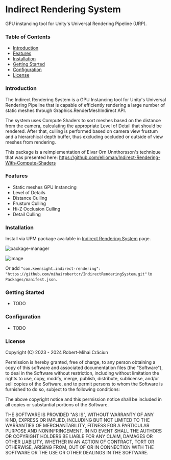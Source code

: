 # Indirect Rendering System

GPU instancing tool for Unity's Universal Rendering Pipeline (URP).

### Table of Contents
- [Introduction](#introduction)
- [Features](#features)
- [Installation](#installation)
- [Getting Started](#getting-started)
- [Configuration](#configuration)
- [License](#license)


### Introduction

The Indirect Rendering System is a GPU Instancing tool for Unity's Universal Rendering Pipeline that is capable of efficiently rendering a large number of static meshes through Graphics.RenderMeshIndirect API.

The system uses Compute Shaders to sort meshes based on the distance from the camera, calculating the appropriate Level of Detail that should be rendered. 
After that, culling is performed based on camera view frustum and a hierarchical depth buffer, thus excluding occluded or outside of view meshes from rendering.

This package is a reimplementation of Elvar Orn Unnthorsson's technique that was presented here:
https://github.com/ellioman/Indirect-Rendering-With-Compute-Shaders


### Features

- Static meshes GPU Instancing
- Level of Details
- Distance Culling
- Frustum Culling
- Hi-Z Occlusion Culling
- Detail Culling

### Installation

Install via UPM package available in [Indirect Rendering System](https://github.com/mihairobertcr/IndirectRenderingSystem.git) page.

![package-manager](https://github.com/mihairobertcr/IndirectRenderer/assets/77929450/95d925a6-5674-49f9-9c90-136bd41b2df8)


![image](https://user-images.githubusercontent.com/46207/83702872-e0f17c80-a648-11ea-8183-7469dcd4f810.png)

Or add `"com.keensight.indirect-rendering": "https://github.com/mihairobertcr/IndirectRenderingSystem.git"` to `Packages/manifest.json`.


### Getting Started

- TODO

### Configuration

- TODO

### License

Copyright (C) 2023 - 2024 Robert-Mihai Crăciun

Permission is hereby granted, free of charge, to any person obtaining a copy of this software and associated documentation files (the "Software"), to deal in the Software without restriction, including without limitation the rights to use, copy, modify, merge, publish, distribute, sublicense, and/or sell copies of the Software, and to permit persons to whom the Software is furnished to do so, subject to the following conditions:

The above copyright notice and this permission notice shall be included in all copies or substantial portions of the Software.

THE SOFTWARE IS PROVIDED "AS IS", WITHOUT WARRANTY OF ANY KIND, EXPRESS OR IMPLIED, INCLUDING BUT NOT LIMITED TO THE WARRANTIES OF MERCHANTABILITY, FITNESS FOR A PARTICULAR PURPOSE AND NONINFRINGEMENT. IN NO EVENT SHALL THE AUTHORS OR COPYRIGHT HOLDERS BE LIABLE FOR ANY CLAIM, DAMAGES OR OTHER LIABILITY, WHETHER IN AN ACTION OF CONTRACT, TORT OR OTHERWISE, ARISING FROM, OUT OF OR IN CONNECTION WITH THE SOFTWARE OR THE USE OR OTHER DEALINGS IN THE SOFTWARE.
